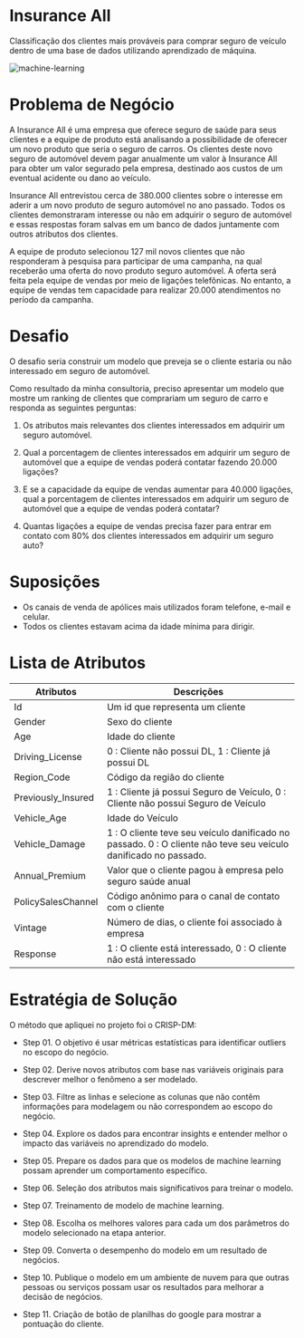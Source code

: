 # Insurance All

Classificação dos clientes mais prováveis para comprar seguro de veículo dentro de uma base de dados utilizando aprendizado de máquina.

![machine-learning](https://opencadd.com.br/wp-content/uploads/2021/02/machine-redimensionado.jpg)

# Problema de Negócio

A Insurance All é uma empresa que oferece seguro de saúde para seus clientes e a equipe de produto está analisando a possibilidade de oferecer um novo produto que seria o seguro de carros. Os clientes deste novo seguro de automóvel devem pagar anualmente um valor à Insurance All para obter um valor segurado pela empresa, destinado aos custos de um eventual acidente ou dano ao veículo.

Insurance All entrevistou cerca de 380.000 clientes sobre o interesse em aderir a um novo produto de seguro automóvel no ano passado. Todos os clientes demonstraram interesse ou não em adquirir o seguro de automóvel e essas respostas foram salvas em um banco de dados juntamente com outros atributos dos clientes.

A equipe de produto selecionou 127 mil novos clientes que não responderam à pesquisa para participar de uma campanha, na qual receberão uma oferta do novo produto seguro automóvel. A oferta será feita pela equipe de vendas por meio de ligações telefônicas. No entanto, a equipe de vendas tem capacidade para realizar 20.000 atendimentos no período da campanha.

# Desafio

O desafio seria construir um modelo que preveja se o cliente estaria ou não interessado em seguro de automóvel.

Como resultado da minha consultoria, preciso apresentar um modelo que mostre um ranking de clientes que comprariam um seguro de carro e responda as seguintes perguntas:

 1. Os atributos mais relevantes dos clientes interessados em adquirir um seguro automóvel.
 
 2. Qual a porcentagem de clientes interessados em adquirir um seguro de automóvel que a equipe de vendas poderá contatar fazendo 20.000 ligações?
 
 3. E se a capacidade da equipe de vendas aumentar para 40.000 ligações, qual a porcentagem de clientes interessados em adquirir um seguro de automóvel que a equipe de vendas poderá contatar?
 
 4. Quantas ligações a equipe de vendas precisa fazer para entrar em contato com 80% dos clientes interessados em adquirir um seguro auto?

# Suposições

- Os canais de venda de apólices mais utilizados foram telefone, e-mail e celular.
- Todos os clientes estavam acima da idade mínima para dirigir.

# Lista de Atributos

| Atributos                        | Descrições                                                     |
| -------------------------------- | ------------------------------------------------------------ |
| Id                               | Um id que representa um cliente|
| Gender                           | Sexo do cliente|
| Age                              | Idade do cliente|
| Driving_License                  | 0 : Cliente não possui DL, 1 : Cliente já possui DL|
| Region_Code                      | Código da região do cliente|
| Previously_Insured               | 1 : Cliente já possui Seguro de Veículo, 0 : Cliente não possui Seguro de Veículo|
| Vehicle_Age                      | Idade do Veículo|
| Vehicle_Damage                   | 1 : O cliente teve seu veículo danificado no passado. 0 : O cliente não teve seu veículo danificado no passado.|
| Annual_Premium                   | Valor que o cliente pagou à empresa pelo seguro saúde anual|
| PolicySalesChannel               | Código anônimo para o canal de contato com o cliente|
| Vintage                          | Número de dias, o cliente foi associado à empresa|
| Response                         | 1 : O cliente está interessado, 0 : O cliente não está interessado|

# Estratégia de Solução

O método que apliquei no projeto foi o CRISP-DM:
- Step 01. O objetivo é usar métricas estatísticas para identificar outliers no escopo do negócio.

- Step 02. Derive novos atributos com base nas variáveis originais para descrever melhor o fenômeno a ser modelado.

- Step 03. Filtre as linhas e selecione as colunas que não contêm informações para modelagem ou não correspondem ao escopo do negócio.

- Step 04. Explore os dados para encontrar insights e entender melhor o impacto das variáveis no aprendizado do modelo.

- Step 05. Prepare os dados para que os modelos de machine learning possam aprender um comportamento específico.

- Step 06. Seleção dos atributos mais significativos para treinar o modelo.

- Step 07. Treinamento de modelo de machine learning.

- Step 08. Escolha os melhores valores para cada um dos parâmetros do modelo selecionado na etapa anterior.

- Step 09. Converta o desempenho do modelo em um resultado de negócios.

- Step 10. Publique o modelo em um ambiente de nuvem para que outras pessoas ou serviços possam usar os resultados para melhorar a decisão de negócios.

- Step 11. Criação de botão de planilhas do google para mostrar a pontuação do cliente.








